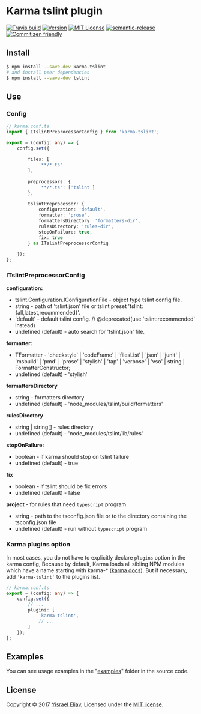 # Karma tslint plugin
[![Travis build](https://travis-ci.org/yisraelx/karma-tslint.svg?branch=master)](https://travis-ci.org/yisraelx/karma-tslint)
[![Version](https://img.shields.io/npm/v/karma-tslint.svg)](https://www.npmjs.com/package/karma-tslint)
[![MIT License](https://img.shields.io/npm/l/karma-tslint.svg)](https://github.com/yisraelx/karma-tslint/blob/master/LICENSE)
[![semantic-release](https://img.shields.io/badge/%20%20%F0%9F%93%A6%F0%9F%9A%80-semantic--release-e10079.svg)](https://github.com/semantic-release/semantic-release)
[![Commitizen friendly](https://img.shields.io/badge/commitizen-friendly-brightgreen.svg)](http://commitizen.github.io/cz-cli/)

## Install
```bash
$ npm install --save-dev karma-tslint
# and install peer dependencies
$ npm install --save-dev tslint
```
## Use
### Config

```typescript
// karma.conf.ts
import { ITslintPreprocessorConfig } from 'karma-tslint';

export = (config: any) => {
    config.set({
        
        files: [
            '**/*.ts'
        ],
        
        preprocessors: {
            '**/*.ts': ['tslint']
        },
        
        tslintPreprocessor: {
            configuration: 'default',
            formatter: 'prose',
            formattersDirectory: 'formatters-dir',
            rulesDirectory: 'rules-dir',
            stopOnFailure: true,
            fix: true
        } as ITslintPreprocessorConfig
        
    });
};
```
### ITslintPreprocessorConfig
__configuration:__
* tslint.Configuration.IConfigurationFile - object type tslint config file.
* string - path of 'tslint.json' file or tslint preset 'tslint:{all,latest,recommended}'.
* 'default' - default tslint config. // @deprecated(use 'tslint:recommended' instead)
* undefined (default) - auto search for 'tslint.json' file.

__formatter:__
* TFormatter - 'checkstyle' | 'codeFrame' | 'filesList' | 'json' | 'junit' | 'msbuild' | 'pmd' | 'prose' | 'stylish' | 'tap' | 'verbose' | 'vso' | string | FormatterConstructor;
* undefined (default) - 'stylish'

__formattersDirectory__
* string - formatters directory
* undefined (default) - 'node_modules/tslint/build/formatters'

__rulesDirectory__
* string | string[] - rules directory
* undefined (default) - 'node_modules/tslint/lib/rules'

__stopOnFailure:__
* boolean - if karma should stop on tslint failure
* undefined (default) - true

__fix__
* boolean - if tslint should be fix errors
* undefined (default) - false

__project__ - for rules that need `typescript` program
* string - path to the tsconfig.json file or to the directory containing the tsconfig.json file
* undefined (default) - run without `typescript` program

### Karma plugins option
In most cases, you do not have to explicitly declare `plugins` option in the karma config, Because by default, Karma loads all sibling NPM modules which have a name starting with karma-* ([karma docs](https://karma-runner.github.io/2.0/config/plugins.html)).
But if necessary, add `'karma-tslint'` to the plugins list. 
```typescript
// karma.conf.ts
export = (config: any) => {
    config.set({
        // ...
        plugins: [
            'karma-tslint',
            // ...
        ]
    });
};
```

## Examples
You can see usage examples in the "[examples](https://github.com/yisraelx/karma-tslint/blob/master/examples)" folder in the source code.

## License
Copyright © 2017 [Yisrael Eliav](https://github.com/yisraelx),
Licensed under the [MIT license](https://github.com/yisraelx/karma-tslint/blob/master/LICENSE).
